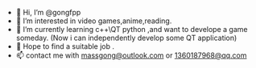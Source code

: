 - 👋 Hi, I’m @gongfpp
- 👀 I’m interested in video games,anime,reading.
- 🌱 I’m currently learning c++\QT python ,and want to develope a game someday. (Now i can independently develop some QT application)
- 💞️ Hope to find a suitable job .
- 📫 contact me with massgong@outlook.com or 1360187968@qq.com

<!---
gongfpp/gongfpp is a ✨ special ✨ repository because its `README.md` (this file) appears on your GitHub profile.
You can click the Preview link to take a look at your changes.
--->
